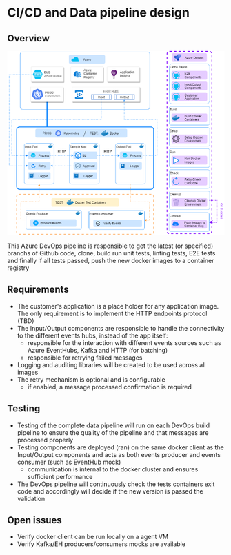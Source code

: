 # CI/CD and Data pipeline design

## Overview

![architecure diagram](./ASB-cicd-pipeline.png)

This Azure DevOps pipeline is responsible to get the latest (or specified) branchs of Github code, clone, build run unit tests, linting tests, E2E tests and finally if all tests passed, push the new docker images to a container registry

## Requirements

- The customer's application is a place holder for any application image. The only requirement is to implement the HTTP endpoints protocol (TBD)
- The Input/Output components are responsible to handle the connectivity to the different events hubs, instead of the app itself:
  - responsible for the interaction with different events sources such as Azure EventHubs, Kafka and HTTP (for batching)
  - responsible for retrying failed messages
- Logging and auditing libraries will be created to be used across all images
- The retry mechanism is optional and is configurable
  - if enabled, a message processed confirmation is required

## Testing

- Testing of the complete data pipeline will run on each DevOps build pipeline to ensure the quality of the pipeline and that messages are processed properly
- Testing components are deployed (ran) on the same docker client as the Input/Output components and acts as both events producer and events consumer (such as EventHub mock)
  - communication is internal to the docker cluster and ensures sufficient performance
- The DevOps pipeline will continuously check the tests containers exit code and accordingly will decide if the new version is passed the validation

## Open issues

- Verify docker client can be run locally on a agent VM
- Verify Kafka/EH producers/consumers mocks are available